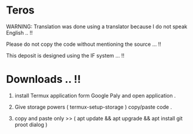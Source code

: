 # Teros

WARNING: Translation was done using a translator because I do not speak English .. !!

Please do not copy the code without mentioning the source ... !!

This deposit is designed using the IF system ... !!

# Downloads .. !!

1. install Termux application form Google Paly and open application .

2. Give storage powers ( termux-setup-storage ) copy/paste code .
 
3. copy and paste only >> ( apt update && apt upgrade && apt install git proot dialog  )

 
